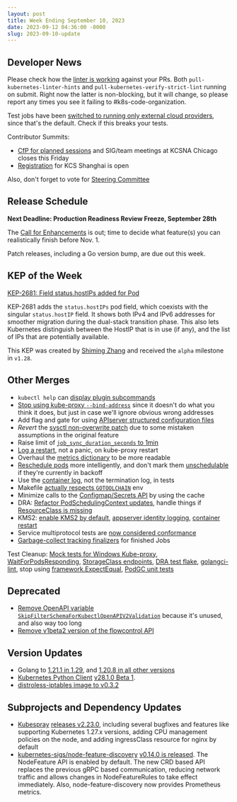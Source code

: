 ```yaml
---
layout: post
title: Week Ending September 10, 2023
date: 2023-09-12 04:36:00 -0000
slug: 2023-09-10-update
---
```


## Developer News

Please check how the [linter is working](https://groups.google.com/a/kubernetes.io/g/dev/c/myGiml72IbM/m/00vB96RKBAAJ) against your PRs.  Both `pull-kubernetes-linter-hints` and `pull-kubernetes-verify-strict-lint` running on submit.  Right now the latter is non-blocking, but it will change, so please report any times you see it failing to #k8s-code-organization.

Test jobs have been [switched to running only external cloud providers](https://github.com/kubernetes/enhancements/tree/master/keps/sig-network/2681-pod-host-ip), since that's the default.  Check if this breaks your tests.

Contributor Summits:

* [CfP for planned sessions](https://forms.gle/htQSHpot9rp1csDz8) and SIG/team meetings at KCSNA Chicago closes this Friday
* [Registration](https://www.kubernetes.dev/events/2023/kcscn/registration/) for KCS Shanghai is open

Also, don't forget to vote for [Steering Committee](https://elections.k8s.io/app/elections/steering---2023)

## Release Schedule

**Next Deadline: Production Readiness Review Freeze, September 28th**

The [Call for Enhancements](https://groups.google.com/a/kubernetes.io/g/dev/c/MZcoJX6rrm4) is out; time to decide what feature(s) you can realistically finish before Nov. 1.

Patch releases, including a Go version bump, are due out this week.

## KEP of the Week

[KEP-2681: Field status.hostIPs added for Pod](https://github.com/kubernetes/enhancements/tree/master/keps/sig-network/2681-pod-host-ip)

KEP-2681 adds the `status.hostIPs` pod field, which coexists with the singular `status.hostIP` field.  It shows both IPv4 and IPv6 addresses for smoother migration during the dual-stack transition phase. This also lets Kubernetes distinguish between the HostIP that is in use (if any), and the list of IPs that are potentially available.

This KEP was created by [Shiming Zhang](https://github.com/wzshiming) and received the `alpha` milestone in `v1.28`.

## Other Merges

* `kubectl help` can [display plugin subcommands](https://github.com/kubernetes/kubernetes/pull/116752)
* [Stop using kube-proxy `--bind-address`](https://github.com/kubernetes/kubernetes/pull/119525) since it doesn't do what you think it does, but just in case we'll ignore obvious wrong addresses
* Add flag and gate for using [APIserver structured configuration files](https://github.com/kubernetes/kubernetes/pull/119142)
* *Revert* the [sysctl non-overwrite patch](https://github.com/kubernetes/kubernetes/pull/120448) due to some mistaken assumptions in the original feature
* Raise limit of [`job_sync_duration_seconds` to 1min](https://github.com/kubernetes/kubernetes/pull/120577)
* [Log a restart](https://github.com/kubernetes/kubernetes/pull/120375), not a panic, on kube-proxy restart
* Overhaul the [metrics dictionary](https://github.com/kubernetes/kubernetes/pull/120350) to be more readable
* [Reschedule pods](https://github.com/kubernetes/kubernetes/pull/119105) more intelligently, and don't mark them [unschedulable](https://github.com/kubernetes/kubernetes/pull/120334) if they're currently in backoff
* Use the [container log](https://github.com/kubernetes/kubernetes/pull/120310), not the termination log, in tests
* Makefile [actually respects `GOTOOLCHAIN`](https://github.com/kubernetes/kubernetes/pull/120279) env
* Minimize calls to the [Configmap/Secrets API](https://github.com/kubernetes/kubernetes/pull/120255) by using the cache
* DRA: [Refactor PodSchedulingContext updates](https://github.com/kubernetes/kubernetes/pull/120253), handle things if [ResourceClass is missing](https://github.com/kubernetes/kubernetes/pull/120253)
* KMS2: [enable KMS2 by default](https://github.com/kubernetes/kubernetes/pull/120433), [appserver identity logging](https://github.com/kubernetes/kubernetes/pull/120438), [container restart](https://github.com/kubernetes/kubernetes/pull/120267)
* Service multiprotocol tests are [now considered conformance](https://github.com/kubernetes/kubernetes/pull/120069)
* [Garbage-collect tracking finalizers](https://github.com/kubernetes/kubernetes/pull/119944) for finished Jobs

Test Cleanup: [Mock tests for Windows Kube-proxy](https://github.com/kubernetes/kubernetes/pull/120105), [WaitForPodsResponding](https://github.com/kubernetes/kubernetes/pull/120559), [StorageClass endpoints](https://github.com/kubernetes/kubernetes/pull/120471), [DRA test flake](https://github.com/kubernetes/kubernetes/pull/120428), [golangci-lint](https://github.com/kubernetes/kubernetes/pull/119999), stop using [framework.ExpectEqual](https://github.com/kubernetes/kubernetes/pull/119459), [PodGC unit tests](https://github.com/kubernetes/kubernetes/pull/119068)


## Deprecated

* [Remove OpenAPI variable `SkipFilterSchemaForKubectlOpenAPIV2Validation`](https://github.com/kubernetes/kubernetes/pull/120368) because it's unused, and also way too long
* [Remove v1beta2 version of the flowcontrol API](https://github.com/kubernetes/kubernetes/pull/119525)

## Version Updates

* Golang to [1.21.1 in 1.29](https://github.com/kubernetes/kubernetes/pull/120493), and [1.20.8 in all other versions](https://github.com/kubernetes/kubernetes/pull/120495)
* [Kubernetes Python Client](https://github.com/kubernetes-client/python) [v28.1.0 Beta 1](https://github.com/kubernetes-client/python/releases/tag/v28.1.0b1).
* [distroless-iptables image to v0.3.2](https://github.com/kubernetes/kubernetes/pull/120527)

## Subprojects and Dependency Updates

* [Kubespray](https://github.com/kubernetes-sigs/kubespray) [releases v2.23.0](https://github.com/kubernetes-sigs/kubespray/releases/tag/v2.23.0), including several bugfixes and features like supporting Kubernetes 1.27.x versions, adding CPU management policies on the node, and adding ingressClass resource for nginx by default
* [kubernetes-sigs/node-feature-discovery](https://github.com/kubernetes-sigs/node-feature-discovery) [v0.14.0 is released](https://github.com/kubernetes-sigs/node-feature-discovery/releases/tag/v0.14.0). The NodeFeature API is enabled by default. The new CRD based API replaces the previous gRPC based communication, reducing network traffic and allows changes in NodeFeatureRules to take effect immediately. Also, node-feature-discovery now provides Prometheus metrics.
